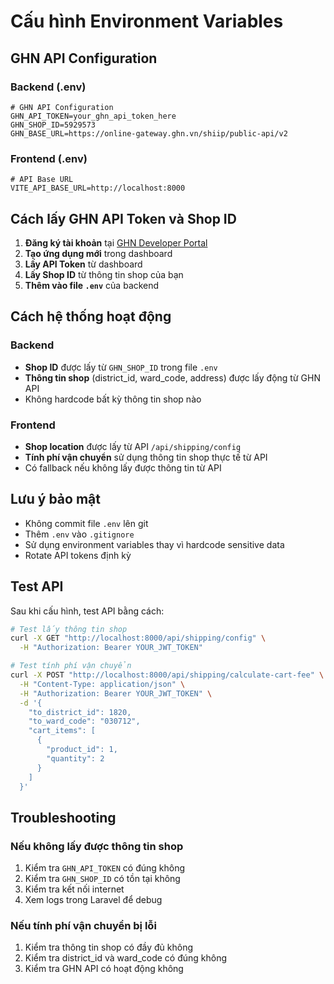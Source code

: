 # Cấu hình Environment Variables

## GHN API Configuration

### Backend (.env)
```env
# GHN API Configuration
GHN_API_TOKEN=your_ghn_api_token_here
GHN_SHOP_ID=5929573
GHN_BASE_URL=https://online-gateway.ghn.vn/shiip/public-api/v2
```

### Frontend (.env)
```env
# API Base URL
VITE_API_BASE_URL=http://localhost:8000
```

## Cách lấy GHN API Token và Shop ID

1. **Đăng ký tài khoản** tại [GHN Developer Portal](https://dev-online.ghn.vn/)
2. **Tạo ứng dụng mới** trong dashboard
3. **Lấy API Token** từ dashboard
4. **Lấy Shop ID** từ thông tin shop của bạn
5. **Thêm vào file `.env`** của backend

## Cách hệ thống hoạt động

### Backend
- **Shop ID** được lấy từ `GHN_SHOP_ID` trong file `.env`
- **Thông tin shop** (district_id, ward_code, address) được lấy động từ GHN API
- Không hardcode bất kỳ thông tin shop nào

### Frontend  
- **Shop location** được lấy từ API `/api/shipping/config`
- **Tính phí vận chuyển** sử dụng thông tin shop thực tế từ API
- Có fallback nếu không lấy được thông tin từ API

## Lưu ý bảo mật
- Không commit file `.env` lên git
- Thêm `.env` vào `.gitignore`
- Sử dụng environment variables thay vì hardcode sensitive data
- Rotate API tokens định kỳ

## Test API
Sau khi cấu hình, test API bằng cách:

```bash
# Test lấy thông tin shop
curl -X GET "http://localhost:8000/api/shipping/config" \
  -H "Authorization: Bearer YOUR_JWT_TOKEN"

# Test tính phí vận chuyển
curl -X POST "http://localhost:8000/api/shipping/calculate-cart-fee" \
  -H "Content-Type: application/json" \
  -H "Authorization: Bearer YOUR_JWT_TOKEN" \
  -d '{
    "to_district_id": 1820,
    "to_ward_code": "030712",
    "cart_items": [
      {
        "product_id": 1,
        "quantity": 2
      }
    ]
  }'
```

## Troubleshooting

### Nếu không lấy được thông tin shop
1. Kiểm tra `GHN_API_TOKEN` có đúng không
2. Kiểm tra `GHN_SHOP_ID` có tồn tại không
3. Kiểm tra kết nối internet
4. Xem logs trong Laravel để debug

### Nếu tính phí vận chuyển bị lỗi
1. Kiểm tra thông tin shop có đầy đủ không
2. Kiểm tra district_id và ward_code có đúng không
3. Kiểm tra GHN API có hoạt động không 